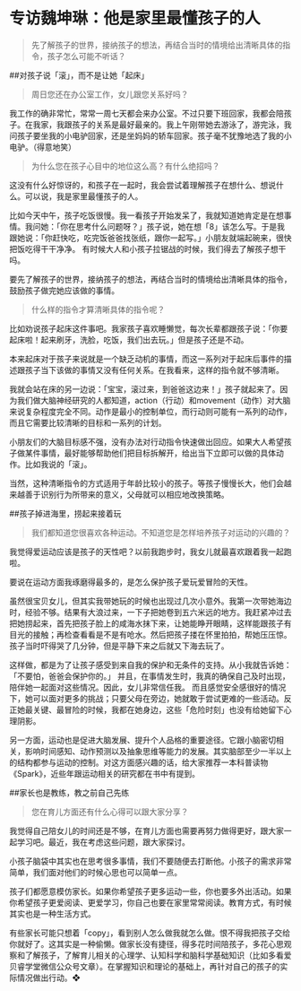 # 专访魏坤琳：他是家里最懂孩子的人

> 先了解孩子的世界，接纳孩子的想法，再结合当时的情境给出清晰具体的指令，孩子怎么可能不听话？


##对孩子说「滚」，而不是让她「起床」
> 周日您还在办公室工作，女儿跟您关系好吗？

我工作的确非常忙，常常一周七天都会来办公室。不过只要下班回家，我都会陪孩子。在我家，我跟孩子的关系是最好最亲的。我上午刚带她去游泳了，游完泳，我问孩子要坐我的小电驴回家，还是坐妈妈的轿车回家。孩子毫不犹豫地选了我的小电驴。（得意地笑）

> 为什么您在孩子心目中的地位这么高？有什么绝招吗？

这没有什么好惊讶的，和孩子在一起时，我会尝试着理解孩子在想什么、想说什么。可以说，我是家里最懂孩子的人。

比如今天中午，孩子吃饭很慢。我一看孩子开始发呆了，我就知道她肯定是在想事情。我问她：「你在思考什么问题呀？」孩子说，她在想「8」该怎么写。于是我跟她说：「你赶快吃，吃完饭爸爸找张纸，跟你一起写。」小朋友就端起碗来，很快把饭吃得干干净净。 有时候大人和小孩子拉锯战的时候，我们得去了解孩子想干吗。

要先了解孩子的世界，接纳孩子的想法，再结合当时的情境给出清晰具体的指令，鼓励孩子做完她应该做的事情。

> 什么样的指令才算清晰具体的指令呢？

比如劝说孩子起床这件事吧。我家孩子喜欢睡懒觉，每次长辈都跟孩子说：「你要起床啦！起来刷牙，洗脸，吃饭，我们出去玩。」但是孩子还是不动。

本来起床对于孩子来说就是一个缺乏动机的事情，而这一系列对于起床后事件的描述跟孩子当下该做的事情又没有任何关系。在我看来，这样的指令就不够清晰。

我就会站在床的另一边说：「宝宝，滚过来，到爸爸这边来！」孩子就起来了。因为我们做大脑神经研究的人都知道，action（行动）和movement（动作）对大脑来说复杂程度完全不同。动作是最小的控制单位，而行动则可能有一系列的动作，而且它需要比较清晰的目标和一系列的计划。

小朋友们的大脑目标感不强，没有办法对行动指令快速做出回应。如果大人希望孩子做某件事情，最好能够帮助他们把目标拆解开，给出当下立即可以做的具体动作。比如我说的「滚」。

当然，这种清晰指令的方式适用于年龄比较小的孩子。等孩子慢慢长大，他们会越来越善于识别行为所带来的意义，父母就可以相应地改换策略。



##孩子掉进海里，捞起来接着玩
> 我们都知道您很喜欢各种运动。不知道您是怎样培养孩子对运动的兴趣的？

我觉得爱运动应该是孩子的天性吧？以前我跑步时，我女儿就最喜欢跟着我一起跑啦。

要说在运动方面我琢磨得最多的，是怎么保护孩子爱玩爱冒险的天性。

虽然很宝贝女儿，但其实我带她玩的时候也出现过几次小意外。我第一次带她海边时，经验不够。结果有大浪过来，一下子把她卷到五六米远的地方。我赶紧冲过去把她捞起来，首先把孩子脸上的咸海水抹下来，让她能睁开眼睛，这样能跟孩子有目光的接触；再检查看看是不是有呛水。然后把孩子搂在怀里拍拍，帮她压压惊。孩子当时吓得哭了几分钟，但是平静下来之后就又下海去玩了。

这样做，都是为了让孩子感受到来自我的保护和无条件的支持。从小我就告诉她：「不要怕，爸爸会保护你的。」  并且，在事情发生时，我真的确保自己及时出现，陪伴她一起面对这些情况。因此，女儿非常信任我。 而且感觉安全感很好的情况下，她可以面对更多的挑战；只要父母在旁边，她就敢于尝试更难的一些活动。反正她最关键、最冒险的时候，我都在她身边，这些「危险时刻」也没有给她留下心理阴影。

另一方面，运动也是促进大脑发展、提升个人品格的重要途径。它跟小脑密切相关，影响时间感知、动作预测以及抽象思维等能力的发展。其实脑部至少一半以上的结构都参与运动的控制。对这方面感兴趣的话，给大家推荐一本科普读物《Spark》，近些年跟运动相关的研究都在书中有提到。



##家长也是教练，教之前自己先练
> 您在育儿方面还有什么心得可以跟大家分享？

我觉得自己陪女儿的时间还是不够，在育儿方面也需要再努力做得更好，跟大家一起学习吧。最近，我在考虑这些问题，跟大家探讨。

小孩子脑袋中其实也在思考很多事情，我们不要随便去打断他。小孩子的需求非常简单，我们面对他们的时候心思也可以简单一点。

孩子们都愿意模仿家长。如果你希望孩子更多运动一些，你也要多外出活动。如果你希望孩子更爱阅读、更爱学习，你自己也要在家里常常阅读。教育方式，有时候其实也是一种生活方式。

有些家长可能只想着「copy」，看到别人怎么做我就怎么做。恨不得我把孩子交给你就好了。这其实是一种偷懒。做家长没有捷径，得多花时间陪孩子，多花心思观察和了解孩子，了解育儿相关的心理学、认知科学和脑科学基础知识（比如多看爱贝睿学堂微信公众号文章）。在掌握知识和理论的基础上，再针对自己的孩子的实际情况做出行动。❖

